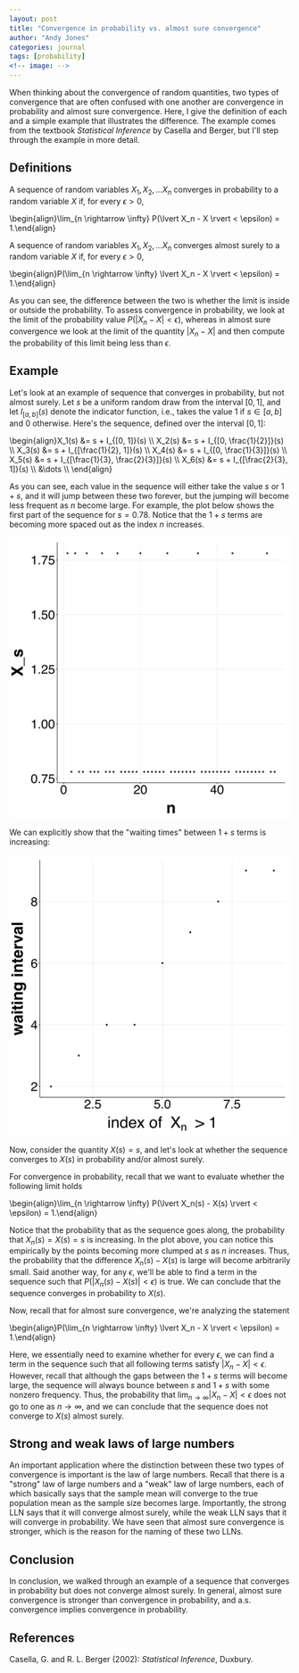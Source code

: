 ```yaml
---
layout: post
title: "Convergence in probability vs. almost sure convergence"
author: "Andy Jones"
categories: journal
tags: [probability]
<!-- image: -->
---
```



When thinking about the convergence of random quantities, two types of convergence that are often confused with one another are convergence in probability and almost sure convergence. Here, I give the definition of each and a simple example that illustrates the difference. The example comes from the textbook *Statistical Inference* by Casella and Berger, but I'll step through the example in more detail.

## Definitions

A sequence of random variables $X_1, X_2, \dots X_n$ converges in probability to a random variable $X$ if, for every $\epsilon > 0$, 

\begin{align}\lim_{n \rightarrow \infty} P(\lvert X_n - X \rvert < \epsilon) = 1.\end{align}


A sequence of random variables $X_1, X_2, \dots X_n$ converges almost surely to a random variable $X$ if, for every $\epsilon > 0$, 

\begin{align}P(\lim_{n \rightarrow \infty} \lvert X_n - X \rvert < \epsilon) = 1.\end{align}

As you can see, the difference between the two is whether the limit is inside or outside the probability. To assess convergence in probability, we look at the limit of the probability value $P(\lvert X_n - X \rvert < \epsilon)$, whereas in almost sure convergence we look at the limit of the quantity $\lvert X_n - X \rvert$ and then compute the probability of this limit being less than $\epsilon$.

## Example

Let's look at an example of sequence that converges in probability, but not almost surely. Let $s$ be a uniform random draw from the interval $[0, 1]$, and let $I_{[a, b]}(s)$ denote the indicator function, i.e., takes the value $1$ if $s \in [a, b]$ and $0$ otherwise. Here's the sequence, defined over the interval $[0, 1]$:

\begin{align}X_1(s) &= s + I_{[0, 1]}(s) \\\ X_2(s) &= s + I_{[0, \frac{1}{2}]}(s) \\\ X_3(s) &= s + I_{[\frac{1}{2}, 1]}(s) \\\ X_4(s) &= s + I_{[0, \frac{1}{3}]}(s) \\\ X_5(s) &= s + I_{[\frac{1}{3}, \frac{2}{3}]}(s) \\\ X_6(s) &= s + I_{[\frac{2}{3}, 1]}(s) \\\ &\dots \\\ \end{align}

As you can see, each value in the sequence will either take the value $s$ or $1 + s$, and it will jump between these two forever, but the jumping will become less frequent as $n$ become large. For example, the plot below shows the first part of the sequence for $s = 0.78$. Notice that the $1 + s$ terms are becoming more spaced out as the index $n$ increases.

![Convergence plot](/assets/sequence_plot.png)

We can explicitly show that the "waiting times" between $1 + s$ terms is increasing:

![Waiting plot](/assets/waiting_time_plot.png)

Now, consider the quantity $X(s) = s$, and let's look at whether the sequence converges to $X(s)$ in probability and/or almost surely.

For convergence in probability, recall that we want to evaluate whether the following limit holds

\begin{align}\lim_{n \rightarrow \infty} P(\lvert X_n(s) - X(s) \rvert < \epsilon) = 1.\end{align}

Notice that the probability that as the sequence goes along, the probability that $X_n(s) = X(s) = s$ is increasing. In the plot above, you can notice this empirically by the points becoming more clumped at $s$ as $n$ increases. Thus, the probability that the difference $X_n(s) - X(s)$ is large will become arbitrarily small. Said another way, for any $\epsilon$, we'll be able to find a term in the sequence such that $P(\lvert X_n(s) - X(s) \rvert < \epsilon)$ is true. We can conclude that the sequence converges in probability to $X(s)$.

Now, recall that for almost sure convergence, we're analyzing the statement

\begin{align}P(\lim_{n \rightarrow \infty} \lvert X_n - X \rvert < \epsilon) = 1.\end{align}

Here, we essentially need to examine whether for every $\epsilon$, we can find a term in the sequence such that all following terms satisfy $\lvert X_n - X \rvert < \epsilon$. However, recall that although the gaps between the $1 + s$ terms will become large, the sequence will always bounce between $s$ and $1 + s$ with some nonzero frequency. Thus, the probability that $\lim_{n \rightarrow \infty} \lvert X_n - X \rvert < \epsilon$ does not go to one as $n \rightarrow \infty$, and we can conclude that the sequence does not converge to $X(s)$ almost surely.

## Strong and weak laws of large numbers

An important application where the distinction between these two types of convergence is important is the law of large numbers. Recall that there is a "strong" law of large numbers and a "weak" law of large numbers, each of which basically says that the sample mean will converge to the true population mean as the sample size becomes large. Importantly, the strong LLN says that it will converge almost surely, while the weak LLN says that it will converge in probability. We have seen that almost sure convergence is stronger, which is the reason for the naming of these two LLNs.

## Conclusion

In conclusion, we walked through an example of a sequence that converges in probability but does not converge almost surely. In general, almost sure convergence is stronger than convergence in probability, and a.s. convergence implies convergence in probability.

## References

Casella, G. and R. L. Berger (2002): *Statistical Inference*, Duxbury.


